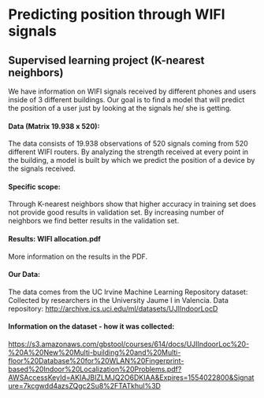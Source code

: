# Predicting position through WIFI signals
## Supervised learning project (K-nearest neighbors)

We have information on WIFI signals received by different phones and users inside of 3 different buildings. Our goal is to find a model that will predict the position of a user just by looking at the signals he/ she is getting.

#### Data (Matrix 19.938 x 520):
The data consists of 19.938 observations of 520 signals coming from 520 different WIFI routers. By analyzing the strength received at every point in the building, a model is built by which we predict the position of a device by the signals received.

#### Specific scope:
Through K-nearest neighbors show that higher accuracy in training set does not provide good results in validation set. By increasing number of neighbors we find better results in the validation set.

#### Results: WIFI allocation.pdf
More information on the results in the PDF.

#### Our Data:
The data comes from the UC Irvine Machine Learning Repository dataset: Collected by researchers in the University Jaume I in Valencia. Data repository: http://archive.ics.uci.edu/ml/datasets/UJIIndoorLocD

#### Information on the dataset - how it was collected:
https://s3.amazonaws.com/gbstool/courses/614/docs/UJIIndoorLoc%20-%20A%20New%20Multi-building%20and%20Multi-floor%20Database%20for%20WLAN%20Fingerprint-based%20Indoor%20Localization%20Problems.pdf?AWSAccessKeyId=AKIAJBIZLMJQ2O6DKIAA&Expires=1554022800&Signature=7kcgwdd4azsZQgc2Su8%2FTATkhuI%3D

